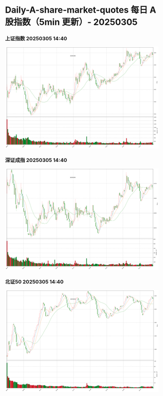 
# Daily-A-share-market-quotes 每日 A 股指数（5min 更新）- 20250305

### 上证指数 20250305 14:40
![](./fig/2025/3/20250305-sh000001.png)

### 深证成指 20250305 14:40
![](./fig/2025/3/20250305-sz399001.png)

### 北证50 20250305 14:40
![](./fig/2025/3/20250305-bj899050.png)
